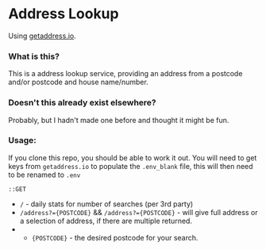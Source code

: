 # Address Lookup

Using [getaddress.io](https://getaddress.io/).

### What is this?

This is a address lookup service, providing an address from a postcode and/or postcode and house name/number.

### Doesn't this already exist elsewhere?

Probably, but I hadn't made one before and thought it might be fun.

### Usage:

If you clone this repo, you should be able to work it out. You will need to get keys from `getaddress.io` to populate the `.env_blank` file, this will then need to be renamed to `.env`

`::GET`
 - `/` - daily stats for number of searches (per 3rd party)
 - `/address?={POSTCODE}` && `/address?={POSTCODE}` - will give full address or a selection of address, if there are multiple returned.
 - - `{POSTCODE}` - the desired postcode for your search.
